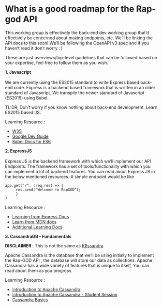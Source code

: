# What is a good roadmap for the Rap-god API

This working group is effectively the back-end dev working group that’d effectively be concerned about making endpoints, etc.  We’ll be linking the API docs to this soon! We’ll be following the OpenAPI v3 spec and if you haven’t read it don’t worry : )

These are just overviews/top-level guidelines that can be followed based on your expertise, feel free to follow them as you wish.

 **1. Javascript** </br> </br>
We are currently using the ES2015 standard to write Express based back-end code. Express is a backend based framework that is written in an older standard of Javascript. We transpile the newer standard of Javascript (ES2015) using Babel. 

TL:DR; Don’t worry if you know nothing about back-end development, Learn ES2015 based JS. 

Learning Resource : 

 - [W3S](https://www.w3schools.com/js/js_es6.asp)</br>
 - [Google Dev Guide](https://developers.google.com/web/shows/ttt/series-2/es2015)</br>
 - [Babel Docs for ES6](https://babeljs.io/docs/en/learn/)
 
 **2. ExpressJS**</br></br>
 Express JS is the backend framework with which we’ll implement our API Endpoints. The framework has a set of tools/functionality with which you can implement a lot of backend features. You can read about Express JS in the below mentioned resources. A simple endpoint would be like

 ```
 app.get(“/”, (req,res) => {
      res.send(“Welcome to RapGOD”);
      }
)
```

Learning Resource : 

- [Learning from Express Docs](https://expressjs.com/en/starter/installing.html)</br>
- [Learn from MDN docs](https://developer.mozilla.org/en-US/docs/Learn/Server-side/Express_Nodejs)</br>
- [Additional Learning Docs](https://expressjs.com/en/resources/learning.html)

**3. CassandraDB - Fundamentals** </br>

**DISCLAIMER** : This is not the same as [K8ssandra](https://k8ssandra.io/)

Apache Cassandra is the database that we’ll be using initially to implement the Rap-GOD API , the database will store our data as collections. Apache Cassandra has a wide variety of features that is unique to itself, You can read about them as you progress.

Learning Resource : 

- [Introduction to Apache Cassandra](https://www.youtube.com/watch?v=B_HTdrTgGNs)</br>
- [Introduction to Apache Cassandra - Student Session](https://www.youtube.com/watch?v=6CL3l4O59tg)</br>
- [Cassandra Basics](https://cassandra.apache.org/_/cassandra-basics.html)
